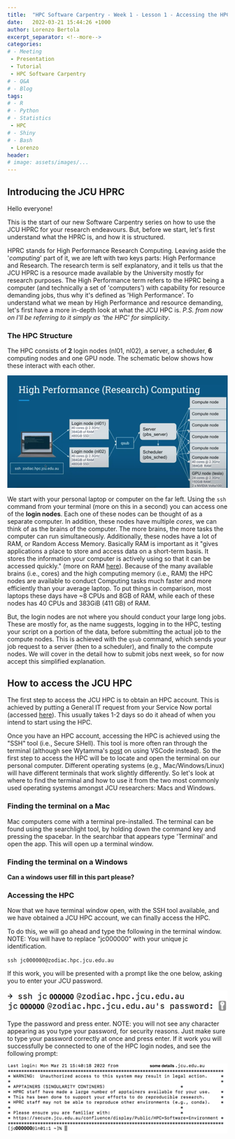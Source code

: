 ```yaml
---
title:  "HPC Software Carpentry - Week 1 - Lesson 1 - Accessing the HPC"
date:   2022-03-21 15:44:26 +1000
author: Lorenzo Bertola 
excerpt_separator: <!--more-->
categories:
# - Meeting
 - Presentation
 - Tutorial
 - HPC Software Carpentry
# - Q&A
# - Blog
tags:
# - R
# - Python
# - Statistics
 - HPC
# - Shiny
# - Bash
 - Lorenzo
header:
# image: assets/images/...
---
```


## Introducing the JCU HPRC

Hello everyone!

This is the start of our new Software Carpentry series on how to use the JCU HPRC for your research endeavours. But, before we start, let's first understand what the HPRC is, and how it is structured.

HPRC stands for High Performance Research Computing. Leaving aside the '*computing*' part of it, we are left with two keys parts: High Performance and Research. The research term is self explanatory, and it tells us that the JCU HPRC is a resource made available by the University mostly for research purposes. The High Performance term refers to the HPRC being a computer (and technically a set of 'computers') with capability for resource demanding jobs, thus why it's defined as 'High Performance'. To understand what we mean by High Performance and resource demanding, let's first have a more in-depth look at what the JCU HPC is. *P.S. from now on I'll be referring to it simply as 'the HPC' for simplicity*.

### The HPC Structure

The HPC consists of **2** login nodes (nl01, nl02), a server, a scheduler, **6** computing nodes and one GPU node. The schematic below shows how these interact with each other. 

![Fig. 1: Schematic of HPC Structure](assets/images/HPCStructure.png)

We start with your personal laptop or computer on the far left. Using the `ssh` command from your terminal (more on this in a second) you can access one of the **login nodes**. Each one of these nodes can be thought of as a separate computer. In addition, these nodes have multiple *cores*, we can think of as the brains of the computer. The more brains, the more tasks the computer can run simultaneously. Additionally, these nodes have a lot of RAM, or Random Access Memory. Basically RAM is important as it "gives applications a place to store and access data on a short-term basis. It stores the information your computer is actively using so that it can be accessed quickly." (more on RAM [here](https://www.crucial.com/articles/about-memory/support-what-does-computer-memory-do)). Because of the many available brains (i.e., cores) and the high computing memory (i.e., RAM) the HPC nodes are available to conduct Computing tasks much faster and more efficiently than your average laptop. To put things in comparison, most laptops these days have ~8 CPUs and 8GB of RAM, while each of these nodes has 40 CPUs and 383GiB (411 GB) of RAM.

But, the login nodes are not where you should conduct your large long jobs. These are mostly for, as the name suggests, logging in to the HPC, testing your script on a portion of the data, before submitting the actual job to the compute nodes. This is achieved with the `qsub` command, which sends your job request to a server (then to a scheduler), and finally to the compute nodes. We will cover in the detail how to submit jobs next week, so for now accept this simplified explanation.

## How to access the JCU HPC
The first step to access the JCU HPC is to obtain an HPC account. This is achieved by putting a General IT request from your Service Now portal (accessed [here](https://www.jcu.edu.au/information-and-communications-technology/help-and-support/it-help-desk)). This usually takes 1-2 days so do it ahead of when you intend to start using the HPC.

Once you have an HPC account, accessing the HPC is achieved using the "SSH" tool (i.e., Secure SHell). This tool is more often ran through the terminal (although see Wytamma's [post](https://blog.wytamma.com/blog/hcp-vscode/) on using VSCode instead). So the first step to access the HPC will be to locate and open the terminal on our personal computer. Different operating systems (e.g., Mac/Windows/Linux) will have different terminals that work slightly differently. So let's look at where to find the terminal and how to use it from the two most commonly used operating systems amongst JCU researchers: Macs and Windows.

### Finding the terminal on a Mac
Mac computers come with a terminal pre-installed. The terminal can be found using the searchlight tool, by holding down the command key and pressing the spacebar. In the searchbar that appears type 'Terminal' and open the app. This will open up a terminal window.

### Finding the terminal on a Windows
**Can a windows user fill in this part please?**

### Accessing the HPC
Now that we have terminal window open, with the SSH tool available, and we have obtained a JCU HPC account, we can finally access the HPC.

To do this, we will go ahead and type the following in the terminal window. NOTE: You will have to replace "jc000000" with your unique jc identification.

`ssh jc000000@zodiac.hpc.jcu.edu.au`

If this work, you will be presented with a prompt like the one below, asking you to enter your JCU password. 

![Fig. 2: Login prompt](assets/images/HPCaccess1.png)

Type the password and press enter. NOTE: you will not see any character appearing as you type your password, for security reasons. Just make sure to type your password correctly at once and press enter. If it work you will successfully be connected to one of the HPC login nodes, and see the following prompt:

![Fig. 3: Successful login](assets/images/HPCaccess2.png)



